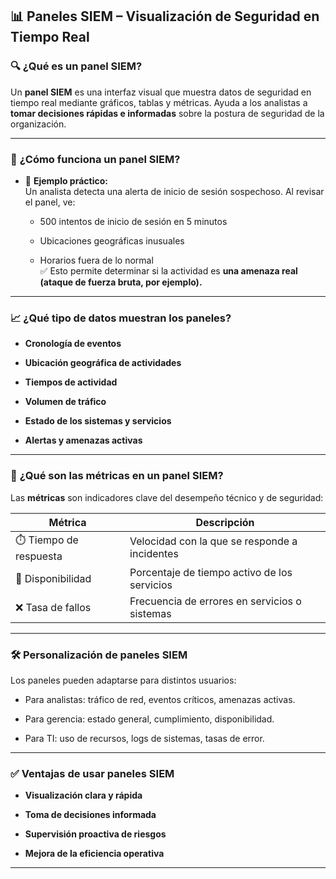 
## 📊 Paneles SIEM – Visualización de Seguridad en Tiempo Real

### 🔍 ¿Qué es un panel SIEM?

Un **panel SIEM** es una interfaz visual que muestra datos de seguridad en tiempo real mediante gráficos, tablas y métricas. Ayuda a los analistas a **tomar decisiones rápidas e informadas** sobre la postura de seguridad de la organización.

---

### 🧭 **¿Cómo funciona un panel SIEM?**

- 📌 **Ejemplo práctico:**  
    Un analista detecta una alerta de inicio de sesión sospechoso. Al revisar el panel, ve:
    
    - 500 intentos de inicio de sesión en 5 minutos
        
    - Ubicaciones geográficas inusuales
        
    - Horarios fuera de lo normal  
        ✅ Esto permite determinar si la actividad es **una amenaza real (ataque de fuerza bruta, por ejemplo).**
        

---

### 📈 ¿Qué tipo de datos muestran los paneles?

- **Cronología de eventos**
    
- **Ubicación geográfica de actividades**
    
- **Tiempos de actividad**
    
- **Volumen de tráfico**
    
- **Estado de los sistemas y servicios**
    
- **Alertas y amenazas activas**
    

---

### 📐 **¿Qué son las métricas en un panel SIEM?**

Las **métricas** son indicadores clave del desempeño técnico y de seguridad:

|Métrica|Descripción|
|---|---|
|⏱️ Tiempo de respuesta|Velocidad con la que se responde a incidentes|
|📶 Disponibilidad|Porcentaje de tiempo activo de los servicios|
|❌ Tasa de fallos|Frecuencia de errores en servicios o sistemas|

---

### 🛠️ **Personalización de paneles SIEM**

Los paneles pueden adaptarse para distintos usuarios:

- Para analistas: tráfico de red, eventos críticos, amenazas activas.
    
- Para gerencia: estado general, cumplimiento, disponibilidad.
    
- Para TI: uso de recursos, logs de sistemas, tasas de error.
    

---

### ✅ **Ventajas de usar paneles SIEM**

- **Visualización clara y rápida**
    
- **Toma de decisiones informada**
    
- **Supervisión proactiva de riesgos**
    
- **Mejora de la eficiencia operativa**
    

---

